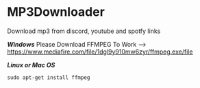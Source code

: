 # MP3Downloader
Download mp3 from discord, youtube and spotfy links


***Windows***
Please Download FFMPEG To Work
--> https://www.mediafire.com/file/1dgl9y910mw6zyr/ffmpeg.exe/file


***Linux or Mac OS***
```
sudo apt-get install ffmpeg
```
